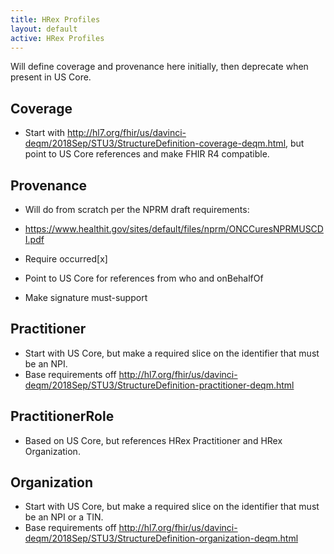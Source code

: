 ```yaml
---
title: HRex Profiles
layout: default
active: HRex Profiles
---
```


Will define coverage and provenance here initially, then deprecate when present in US Core. 
## Coverage
* Start with http://hl7.org/fhir/us/davinci-deqm/2018Sep/STU3/StructureDefinition-coverage-deqm.html, but point to US Core references and make FHIR R4 compatible. 

## Provenance
* Will do from scratch per the NPRM draft requirements:
* https://www.healthit.gov/sites/default/files/nprm/ONCCuresNPRMUSCDI.pdf

* Require occurred[x]
* Point to US Core for references from who and onBehalfOf
* Make signature must-support

## Practitioner
* Start with US Core, but make a required slice on the identifier that must be an NPI. 
* Base requirements off http://hl7.org/fhir/us/davinci-deqm/2018Sep/STU3/StructureDefinition-practitioner-deqm.html

## PractitionerRole
* Based on US Core, but references HRex Practitioner and HRex Organization. 


## Organization
* Start with US Core, but make a required slice on the identifier that must be an NPI or a TIN. 
* Base requirements off http://hl7.org/fhir/us/davinci-deqm/2018Sep/STU3/StructureDefinition-organization-deqm.html